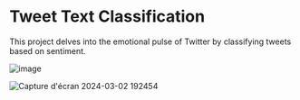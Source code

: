 # Tweet Text Classification
This project delves into the emotional pulse of Twitter by classifying tweets based on sentiment.

![image](https://github.com/RmBenjy/Tweet-classification/assets/136175741/031951f3-c030-4b52-b333-3a00b2ec9e4b)

![Capture d'écran 2024-03-02 192454](https://github.com/RmBenjy/Tweet-classification/assets/136175741/ffa3deef-46ee-4c30-803d-fab214756bfe)


